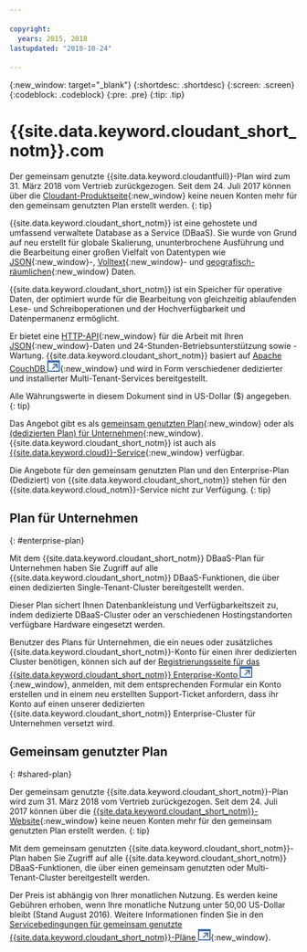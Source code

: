 ```yaml
---

copyright:
  years: 2015, 2018
lastupdated: "2018-10-24"

---
```


{:new_window: target="_blank"}
{:shortdesc: .shortdesc}
{:screen: .screen}
{:codeblock: .codeblock}
{:pre: .pre}
{:tip: .tip}

<!-- Acrolinx: 2017-05-10 -->

# {{site.data.keyword.cloudant_short_notm}}.com

Der gemeinsam genutzte {{site.data.keyword.cloudantfull}}-Plan wird zum 31. März 2018 vom Vertrieb zurückgezogen.
Seit dem 24. Juli 2017 können über die [Cloudant-Produktseite](https://cloudant.com){:new_window} keine neuen Konten mehr für den gemeinsam genutzten Plan erstellt werden.
{: tip}

{{site.data.keyword.cloudant_short_notm}} ist eine gehostete und umfassend verwaltete Database as a Service (DBaaS). 
Sie wurde von Grund auf neu erstellt für globale Skalierung, ununterbrochene Ausführung und die Bearbeitung einer großen Vielfalt
von Datentypen wie [JSON](../basics/index.html#json){:new_window}-,
[Volltext](../api/cloudant_query.html#creating-an-index){:new_window}- und
[geografisch-räumlichen](../api/cloudant-geo.html){:new_window} Daten.

{{site.data.keyword.cloudant_short_notm}} ist ein Speicher für operative Daten, der optimiert wurde für
die Bearbeitung von gleichzeitig ablaufenden Lese- und Schreiboperationen und der Hochverfügbarkeit und
Datenpermanenz ermöglicht.

Er bietet eine [HTTP-API](../basics/index.html#http-api){:new_window} für die Arbeit mit Ihren [JSON](../basics/index.html#json){:new_window}-Daten und 24-Stunden-Betriebsunterstützung sowie -Wartung. 
{{site.data.keyword.cloudant_short_notm}} basiert auf
[Apache CouchDB ![Symbol für externen Link](../images/launch-glyph.svg "Symbol für externen Link")](http://couchdb.apache.org/){:new_window}
und wird in Form verschiedener dedizierter und installierter Multi-Tenant-Services bereitgestellt.

Alle Währungswerte in diesem Dokument sind in US-Dollar ($) angegeben.
{: tip}

Das Angebot gibt es als [gemeinsam genutzten Plan](#shared-plan){:new_window} oder als
[(dedizierten Plan) für Unternehmen](#enterprise-plan){:new_window}. {{site.data.keyword.cloudant_short_notm}}
ist auch als [{{site.data.keyword.cloud}}-Service](https://www.ibm.com/cloud/){:new_window} verfügbar.

Die Angebote für den gemeinsam genutzten Plan und den Enterprise-Plan (Dediziert) von {{site.data.keyword.cloudant_short_notm}} stehen für den
{{site.data.keyword.cloud_notm}}-Service nicht zur Verfügung.
{: tip}

## Plan für Unternehmen
{: #enterprise-plan}

Mit dem {{site.data.keyword.cloudant_short_notm}} DBaaS-Plan für Unternehmen haben Sie Zugriff auf alle
{{site.data.keyword.cloudant_short_notm}} DBaaS-Funktionen, die über einen dedizierten Single-Tenant-Cluster bereitgestellt werden.

Dieser Plan sichert Ihnen Datenbankleistung und Verfügbarkeitszeit zu, indem dedizierte DBaaS-Cluster oder an verschiedenen Hostingstandorten verfügbare Hardware eingesetzt werden.

Benutzer des Plans für Unternehmen, die ein neues oder zusätzliches {{site.data.keyword.cloudant_short_notm}}-Konto für einen ihrer dedizierten Cluster benötigen, können sich auf der [Registrierungsseite für das {{site.data.keyword.cloudant_short_notm}} Enterprise-Konto ![Symbol für externen Link](../images/launch-glyph.svg "Symbol für externen Link")](https://cloudant.com/enterprise-sign-up){:new_window}, anmelden, mit dem entsprechenden Formular ein Konto erstellen und in einem neu erstellten Support-Ticket anfordern, dass ihr Konto auf einen unserer dedizierten {{site.data.keyword.cloudant_short_notm}} Enterprise-Cluster für Unternehmen versetzt wird. 

## Gemeinsam genutzter Plan
{: #shared-plan}

Der gemeinsam genutzte {{site.data.keyword.cloudant_short_notm}}-Plan wird zum 31. März 2018 vom Vertrieb zurückgezogen.
Seit dem 24. Juli 2017 können über die [{{site.data.keyword.cloudant_short_notm}}-Website](https://cloudant.com){:new_window} keine neuen Konten mehr für den gemeinsam genutzten Plan erstellt werden.
{: tip}

Mit dem gemeinsam genutzten {{site.data.keyword.cloudant_short_notm}}-Plan haben Sie Zugriff auf alle
{{site.data.keyword.cloudant_short_notm}} DBaaS-Funktionen, die über einen gemeinsam genutzten oder
Multi-Tenant-Cluster bereitgestellt werden.

Der Preis ist abhängig von Ihrer monatlichen Nutzung. Es werden keine Gebühren erhoben, wenn Ihre monatliche Nutzung
unter 50,00 US-Dollar bleibt (Stand August 2016). Weitere Informationen finden Sie in den
[Servicebedingungen für gemeinsam genutzte {{site.data.keyword.cloudant_short_notm}}-Pläne
![Symbol für externen Link](../images/launch-glyph.svg "Symbol für externen Link")](https://cloudant.com/assets/terms.pdf){:new_window}. 
   
      
         
